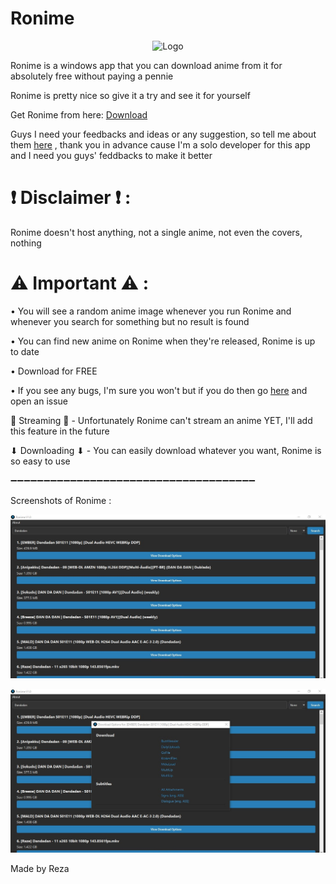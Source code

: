 # Ronime

<p align="center">
  <img src="https://github.com/Space-00/Ronime/blob/main/Screenshots/i.png" alt="Logo" width="200" height="200">
</p>

Ronime is a windows app that you can download anime from it for absolutely free without paying a pennie

Ronime is pretty nice so give it a try and see it for yourself

Get Ronime from here: [Download](https://github.com/Space-00/Ronime/releases)

Guys I need your feedbacks and ideas or any suggestion, so tell me about them [here](https://github.com/Space-00/Ronime/issues) , thank you in advance cause I'm a solo developer for this app and I need you guys' feddbacks to make it better

# ❗ Disclaimer ❗ :

Ronime doesn't host anything, not a single anime, not even the covers, nothing

# ⚠ Important ⚠ :

• You will see a random anime image whenever you run Ronime and whenever you search for something but no result is found

• You can find new anime on Ronime when they're released, Ronime is up to date

• Download for FREE

• If you see any bugs, I'm sure you won't but if you do then go [here](https://github.com/Space-00/Ronime/issues) and open an issue

🍿 Streaming 🍿 - Unfortunately Ronime can't stream an anime YET, I'll add this feature in the future

⬇ Downloading ⬇ - You can easily download whatever you want, Ronime is so easy to use

➖➖➖➖➖➖➖➖➖➖➖➖➖➖➖➖➖➖➖➖➖➖➖➖➖➖➖➖➖➖➖➖➖➖➖➖➖

Screenshots of Ronime :

<p align="center">
  <img src="https://github.com/Space-00/Ronime/blob/main/Screenshots/1.jpg" alt="App Screenshot">
</p>

<p align="center">
  <img src="https://github.com/Space-00/Ronime/blob/main/Screenshots/2.jpg" alt="App Screenshot">
</p>

Made by Reza
